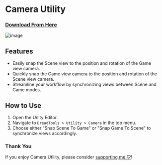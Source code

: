 # Camera Utility

### [Download From Here](https://vpm.dreadscripts.com/)

![image](https://i.imgur.com/LGLzoa3.gif)

## Features
- Easily snap the Scene view to the position and rotation of the Game view camera.
- Quickly snap the Game view camera to the position and rotation of the Scene view camera.
- Streamline your workflow by synchronizing views between Scene and Game modes.

## How to Use
1. Open the Unity Editor.
2. Navigate to `DreadTools > Utility > Camera` in the top menu.
3. Choose either "Snap Scene To Game" or "Snap Game To Scene" to synchronize views accordingly.

### Thank You
If you enjoy Camera Utility, please consider [supporting me ♡](https://ko-fi.com/Dreadrith)!
